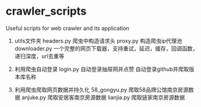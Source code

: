 # crawler_scripts
Useful scripts for web crawler and its application

1. utils文件夹
	headers.py 爬虫中构造请求头
	proxy.py   构造爬虫ip代理池
	downloader.py  一个完整的网页下载器，支持重试，延迟，缓存，回调函数，递归深度，url去重等

2. 利用爬虫自动登录
	login.py  自动登录抽屉网并点赞
			  自动登录github并爬取版本库名称
			  
3. 利用爬虫爬取网页数据并持久化
	58_gongyu.py 爬取58品牌公馆南京房源数据
	anjuke.py    爬取安居客南京房源数据
	lianjia.py   爬取链家南京房源数据
